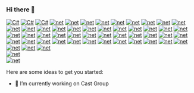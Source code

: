 ### Hi there 👋



[![C#](https://img.shields.io/badge/C-00599C?style=for-the-badge&logo=c&logoColor=white)](#)
[![C#](https://img.shields.io/badge/C%2B%2B-00599C?style=for-the-badge&logo=c%2B%2B&logoColor=white)](#)
[![C#](https://img.shields.io/badge/C%23-239120?style=for-the-badge&logo=c-sharp&logoColor=white)](#)
[![net](https://img.shields.io/badge/.NET-5C2D91?style=for-the-badge&logo=.net&logoColor=white)](#)
[![net](https://img.shields.io/badge/JavaScript-F7DF1E?style=for-the-badge&logo=javascript&logoColor=black)](#)
[![net](https://img.shields.io/badge/Node.js-43853D?style=for-the-badge&logo=node.js&logoColor=white)](#)
[![net](https://img.shields.io/badge/HTML-239120?style=for-the-badge&logo=html5&logoColor=white)](#)
[![net](https://img.shields.io/badge/CSS-239120?&style=for-the-badge&logo=css3&logoColor=white)](#)
[![net](https://img.shields.io/badge/PHP-777BB4?style=for-the-badge&logo=php&logoColor=white)](#)
[![net](https://img.shields.io/badge/Dart-0175C2?style=for-the-badge&logo=dart&logoColor=white)](#)
[![net](https://img.shields.io/badge/Flutter-02569B?style=for-the-badge&logo=flutter&logoColor=white)](#)
[![net](https://img.shields.io/badge/MySQL-00000F?style=for-the-badge&logo=mysql&logoColor=white)](#)
[![net](https://img.shields.io/badge/PostgreSQL-316192?style=for-the-badge&logo=postgresql&logoColor=white)](#)
[![net](https://img.shields.io/badge/MongoDB-4EA94B?style=for-the-badge&logo=mongodb&logoColor=white)](#)
[![net](https://img.shields.io/badge/Amazon_AWS-232F3E?style=for-the-badge&logo=amazon-aws&logoColor=white)](#)
[![net](https://img.shields.io/badge/Microsoft_Azure-0089D6?style=for-the-badge&logo=microsoft-azure&logoColor=white)](#)
[![net](https://img.shields.io/badge/Azure_DevOps-0078D7?style=for-the-badge&logo=azure-devops&logoColor=white)](#)
[![net](https://img.shields.io/badge/Azure_Functions-0062AD?style=for-the-badge&logo=azure-functions&logoColor=white)](#)
[![net](https://img.shields.io/badge/Digital_Ocean-0080FF?style=for-the-badge&logo=DigitalOcean&logoColor=white)](#)
[![net](https://img.shields.io/badge/Oracle-F80000?style=for-the-badge&logo=oracle&logoColor=black)](#)
[![net](https://img.shields.io/badge/React-20232A?style=for-the-badge&logo=react&logoColor=61DAFB)](#)
[![net](https://img.shields.io/badge/Angular-DD0031?style=for-the-badge&logo=angular&logoColor=white)](#)
[![net](https://img.shields.io/badge/Bootstrap-563D7C?style=for-the-badge&logo=bootstrap&logoColor=white)](#)
[![net](https://img.shields.io/badge/Material--UI-0081CB?style=for-the-badge&logo=material-ui&logoColor=white)](#)
[![net](https://img.shields.io/badge/jQuery-0769AD?style=for-the-badge&logo=jquery&logoColor=white)](#)
[![net](https://img.shields.io/badge/Jest-323330?style=for-the-badge&logo=Jest&logoColor=white)](#)
[![net](https://img.shields.io/badge/Linux-FCC624?style=for-the-badge&logo=linux&logoColor=black)](#)
[![net](https://img.shields.io/badge/Java-ED8B00?style=for-the-badge&logo=openjdk&logoColor=white)](#)
[![net](https://img.shields.io/badge/Shell_Script-121011?style=for-the-badge&logo=gnu-bash&logoColor=white)](#)
[![net](https://img.shields.io/badge/Express.js-404D59?style=for-the-badge)](#)
[![net](https://img.shields.io/badge/Kibana-005571?style=for-the-badge&logo=Kibana&logoColor=white)](#)
[![net](https://img.shields.io/badge/redis-%23DD0031.svg?&style=for-the-badge&logo=redis&logoColor=white)](#)
[![net](https://img.shields.io/badge/Figma-F24E1E?style=for-the-badge&logo=figma&logoColor=white)](#)
[![net](https://img.shields.io/badge/Android_Studio-3DDC84?style=for-the-badge&logo=android-studio&logoColor=white)](#)
[![net](https://img.shields.io/badge/Atom-66595C?style=for-the-badge&logo=Atom&logoColor=white)](#)
[![net](https://img.shields.io/badge/Eclipse-2C2255?style=for-the-badge&logo=eclipse&logoColor=white)](#)
[![net](https://img.shields.io/badge/Emacs-%237F5AB6.svg?&style=for-the-badge&logo=gnu-emacs&logoColor=white)](#)
[![net](https://img.shields.io/badge/Notepad++-90E59A.svg?style=for-the-badge&logo=notepad%2B%2B&logoColor=black)](#)
[![net](http://img.shields.io/badge/-PHPStorm-181717?style=for-the-badge&logo=phpstorm&logoColor=white)](#)
[![net](https://img.shields.io/badge/sublime_text-%23575757.svg?&style=for-the-badge&logo=sublime-text&logoColor=important)](#)
[![net](https://img.shields.io/badge/VIM-%2311AB00.svg?&style=for-the-badge&logo=vim&logoColor=white)](#)
[![net](https://img.shields.io/badge/Visual_Studio-5C2D91?style=for-the-badge&logo=visual%20studio&logoColor=white)](#)
[![net](https://img.shields.io/badge/Visual_Studio_Code-0078D4?style=for-the-badge&logo=visual%20studio%20code&logoColor=white)](#)
[![net](https://img.shields.io/badge/Notion-000000?style=for-the-badge&logo=notion&logoColor=white)](#)
[![net](https://img.shields.io/badge/Trello-0052CC?style=for-the-badge&logo=trello&logoColor=white)](#)
[![net](https://img.shields.io/badge/Hibernate-59666C?style=for-the-badge&logo=Hibernate&logoColor=white)](#)
[![net](https://img.shields.io/badge/GIT-E44C30?style=for-the-badge&logo=git&logoColor=white)](#)
[![net](https://img.shields.io/badge/powershell-5391FE?style=for-the-badge&logo=powershell&logoColor=white)](#)
[![net](https://img.shields.io/badge/Jira-0052CC?style=for-the-badge&logo=Jira&logoColor=white)](#)
[![net](https://img.shields.io/badge/Jenkins-D24939?style=for-the-badge&logo=Jenkins&logoColor=white)](#)
[![net](https://img.shields.io/badge/Elastic_Search-005571?style=for-the-badge&logo=elasticsearch&logoColor=white)](#)<br>
[![net](https://github-readme-stats.vercel.app/api?username=ekamoto&theme=blue-green)](#)<br>
[![net](https://github-readme-stats.vercel.app/api/top-langs/?username=ekamoto&theme=blue-green)](#)

Here are some ideas to get you started:

- 🔭 I’m currently working on Cast Group

<!--
**ekamoto/ekamoto** is a ✨ _special_ ✨ repository because its `README.md` (this file) appears on your GitHub profile.

Here are some ideas to get you started:

- 🔭 I’m currently working on ...
- 🌱 I’m currently learning ...
- 👯 I’m looking to collaborate on ...
- 🤔 I’m looking for help with ...
- 💬 Ask me about ...
- 📫 How to reach me: ...
- 😄 Pronouns: ...
- ⚡ Fun fact: ...
-->
